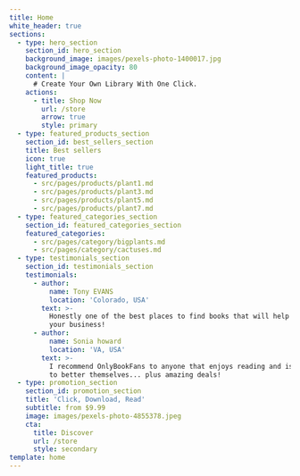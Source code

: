 ```yaml
---
title: Home
white_header: true
sections:
  - type: hero_section
    section_id: hero_section
    background_image: images/pexels-photo-1400017.jpg
    background_image_opacity: 80
    content: |
      # Create Your Own Library With One Click.
    actions:
      - title: Shop Now
        url: /store
        arrow: true
        style: primary
  - type: featured_products_section
    section_id: best_sellers_section
    title: Best sellers
    icon: true
    light_title: true
    featured_products:
      - src/pages/products/plant1.md
      - src/pages/products/plant3.md
      - src/pages/products/plant5.md
      - src/pages/products/plant7.md
  - type: featured_categories_section
    section_id: featured_categories_section
    featured_categories:
      - src/pages/category/bigplants.md
      - src/pages/category/cactuses.md
  - type: testimonials_section
    section_id: testimonials_section
    testimonials:
      - author:
          name: Tony EVANS
          location: 'Colorado, USA'
        text: >-
          Honestly one of the best places to find books that will help you grow
          your business!
      - author:
          name: Sonia howard
          location: 'VA, USA'
        text: >-
          I recommend OnlyBookFans to anyone that enjoys reading and is looking
          to better themselves... plus amazing deals!
  - type: promotion_section
    section_id: promotion_section
    title: 'Click, Download, Read'
    subtitle: from $9.99
    image: images/pexels-photo-4855378.jpeg
    cta:
      title: Discover
      url: /store
      style: secondary
template: home
---
```

